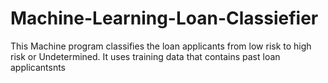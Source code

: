 # Machine-Learning-Loan-Classiefier
This Machine program classifies the loan applicants from low risk to high risk or Undetermined. It uses training data that contains past loan applicantsnts
